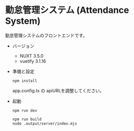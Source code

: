 # 勤怠管理システム (Attendance System)

勤怠管理システムのフロントエンドです。

* バージョン

  - NUXT 3.5.0
  - vuetify 3.1.16

* 準備と設定

  `npm install`

  app.config.ts の apiURLを調整してください。

* 起動
  
  `npm run dev`  

  `npm run build`  
  `node .output/server/index.mjs`
  